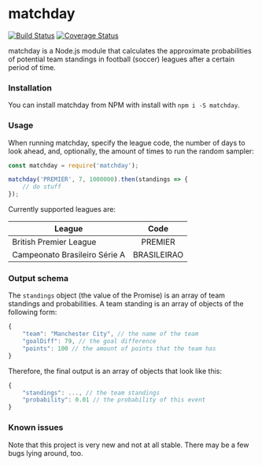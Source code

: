 # matchday
[![Build Status](https://travis-ci.org/Bluefire2/matchday.svg?branch=master)](https://travis-ci.org/Bluefire2/matchday)
[![Coverage Status](https://coveralls.io/repos/github/Bluefire2/matchday/badge.svg?branch=master)](https://coveralls.io/github/Bluefire2/matchday?branch=master)

matchday is a Node.js module that calculates the approximate probabilities of potential team standings in football (soccer) leagues after a certain period of time.

### Installation
You can install matchday from NPM with install with `npm i -S matchday`.

### Usage
 When running matchday, specify the league code, the number of days to look ahead, and, optionally, the amount of times to run the random sampler:

```javascript
const matchday = require('matchday');

matchday('PREMIER', 7, 1000000).then(standings => {
    // do stuff
});
```

Currently supported leagues are:

| League        | Code          |
| ------------- |:-------------:|
| British Premier League      | PREMIER |
| Campeonato Brasileiro Série A      | BRASILEIRAO      |

### Output schema
The `standings` object (the value of the Promise) is an array of team standings and probabilities. A team standing is an array of objects of the following form:

```javascript
{
    "team": "Manchester City", // the name of the team
    "goalDiff": 79, // the goal difference
    "points": 100 // the amount of points that the team has
}
```

Therefore, the final output is an array of objects that look like this:

```javascript
{
    "standings": ..., // the team standings
    "probability": 0.01 // the probability of this event
}
```

### Known issues
Note that this project is very new and not at all stable. There may be a few bugs lying around, too.

